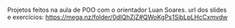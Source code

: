 Projetos feitos na aula de POO com o orientador Luan Soares.
       url dos slides e exercícios:
            https://mega.nz/folder/0dlQhZjZ#QWoKgPs1SibLpLHcCxmvdw
